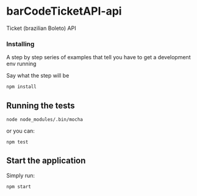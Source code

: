 
# barCodeTicketAPI-api
Ticket (brazilian Boleto) API

### Installing

A step by step series of examples that tell you have to get a development env running

Say what the step will be

```
npm install
```

## Running the tests

```
node node_modules/.bin/mocha
```

or you can:

```
npm test
```

## Start the application

Simply run:

```
npm start
```
